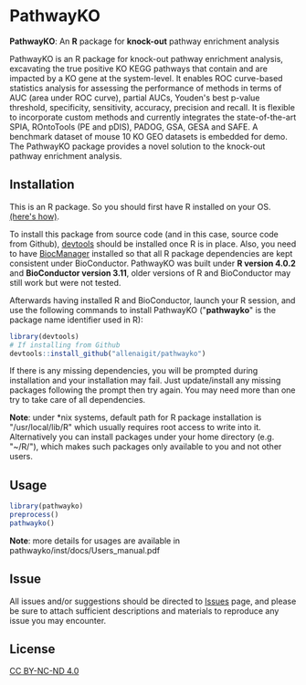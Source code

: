 # PathwayKO

**PathwayKO**: An **R** package for **knock-out** pathway enrichment analysis

PathwayKO is an R package for knock-out pathway enrichment analysis, excavating the true positive KO KEGG pathways that contain and are impacted by a KO gene at the system-level. It enables ROC curve-based statistics analysis for assessing the performance of methods in terms of AUC (area under ROC curve), partial AUCs, Youden's best p-value threshold, specificity, sensitivity, accuracy, precision and recall. It is flexible to incorporate custom methods and currently integrates the state-of-the-art SPIA, ROntoTools (PE and pDIS), PADOG, GSA, GESA and SAFE. A benchmark dataset of mouse 10 KO GEO datasets is embedded for demo. The PathwayKO package provides a novel solution to the knock-out pathway enrichment analysis.

## Installation

This is an R package. So you should first have R installed on your OS. [(here's how)](https://cran.r-project.org/doc/FAQ/R-FAQ.html#How-can-R-be-installed_003f).

To install this package from source code (and in this case, source code from Github), [devtools](https://www.r-project.org/nosvn/pandoc/devtools.html) should be installed once R is in place. Also, you need to have [BiocManager](http://bioconductor.org/install/) installed so that all R package dependencies are kept consistent under BioConductor. PathwayKO was built under **R version 4.0.2** and **BioConductor version 3.11**, older versions of R and BioConductor may still work but were not tested.

Afterwards having installed R and BioConductor, launch your R session, and use the following commands to install PathwayKO ("**pathwayko**" is the package name identifier used in R):

```R
library(devtools)
# If installing from Github
devtools::install_github("allenaigit/pathwayko") 
```

If there is any missing dependencies, you will be prompted during installation and your installation may fail. Just update/install any missing packages following the prompt then try again. You may need more than one try to take care of all dependencies.

**Note**: under \*nix systems, default path for R package installation is "/usr/local/lib/R" which usually requires root access to write into it. Alternatively you can install packages under your home directory (e.g. "\~/R/"), which makes such packages only available to you and not other users.

## Usage

```R
library(pathwayko)
preprocess()
pathwayko()
```

**Note**: more details for usages are available in pathwayko/inst/docs/Users_manual.pdf

## Issue

All issues and/or suggestions should be directed to [Issues](https://github.com/allenaigit/pathwayko/issues) page, and please be sure to attach sufficient descriptions and materials to reproduce any issue you may encounter.

## License
[CC BY-NC-ND 4.0](http://creativecommons.org/licenses/by-nc-nd/4.0/)
